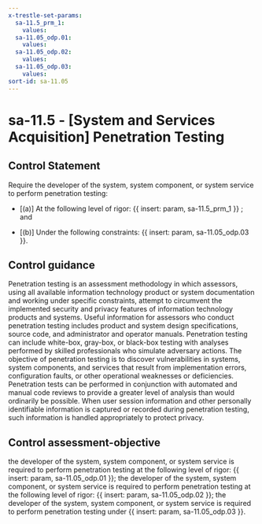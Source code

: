 ```yaml
---
x-trestle-set-params:
  sa-11.5_prm_1:
    values:
  sa-11.05_odp.01:
    values:
  sa-11.05_odp.02:
    values:
  sa-11.05_odp.03:
    values:
sort-id: sa-11.05
---
```


# sa-11.5 - \[System and Services Acquisition\] Penetration Testing

## Control Statement

Require the developer of the system, system component, or system service to perform penetration testing:

- \[(a)\] At the following level of rigor: {{ insert: param, sa-11.5_prm_1 }} ; and

- \[(b)\] Under the following constraints: {{ insert: param, sa-11.05_odp.03 }}.

## Control guidance

Penetration testing is an assessment methodology in which assessors, using all available information technology product or system documentation and working under specific constraints, attempt to circumvent the implemented security and privacy features of information technology products and systems. Useful information for assessors who conduct penetration testing includes product and system design specifications, source code, and administrator and operator manuals. Penetration testing can include white-box, gray-box, or black-box testing with analyses performed by skilled professionals who simulate adversary actions. The objective of penetration testing is to discover vulnerabilities in systems, system components, and services that result from implementation errors, configuration faults, or other operational weaknesses or deficiencies. Penetration tests can be performed in conjunction with automated and manual code reviews to provide a greater level of analysis than would ordinarily be possible. When user session information and other personally identifiable information is captured or recorded during penetration testing, such information is handled appropriately to protect privacy.

## Control assessment-objective

the developer of the system, system component, or system service is required to perform penetration testing at the following level of rigor: {{ insert: param, sa-11.05_odp.01 }};
the developer of the system, system component, or system service is required to perform penetration testing at the following level of rigor: {{ insert: param, sa-11.05_odp.02 }};
the developer of the system, system component, or system service is required to perform penetration testing under {{ insert: param, sa-11.05_odp.03 }}.
